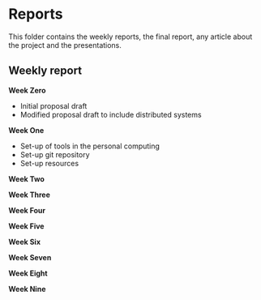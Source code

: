 # Reports
This folder contains the weekly reports, the final report, any article about the project and the presentations.

## Weekly report

**Week Zero**
  * Initial proposal draft
  * Modified proposal draft to include distributed systems

**Week One**
  * Set-up of tools in the personal computing
  * Set-up git repository
  * Set-up resources

**Week Two**

**Week Three**

**Week Four**

**Week Five**

**Week Six**

**Week Seven**

**Week Eight**

**Week Nine**
